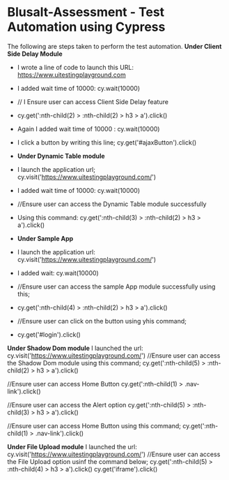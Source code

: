 # Blusalt-Assessment - Test Automation using Cypress
The following are steps taken to perform the test automation.
**Under Client Side Delay Module**
- I wrote a line of code to launch this URL: https://www.uitestingplayground.com
- I added wait time of 10000: cy.wait(10000)
- // I Ensure user can access Client Side Delay feature
- cy.get(':nth-child(2) > :nth-child(2) > h3 > a').click()
- Again I added wait time of 10000 : cy.wait(10000)
- I click a button by writing this line; cy.get('#ajaxButton').click()

- **Under Dynamic Table module**
- I launch the application url; cy.visit('https://www.uitestingplayground.com/')
- I added wait time of 10000: cy.wait(10000)
- //Ensure user can access the Dynamic Table module successfully
- Using this command: cy.get(':nth-child(3) > :nth-child(2) > h3 > a').click()

- **Under Sample App**
- I launch the application url: cy.visit('https://www.uitestingplayground.com/')
- I added wait: cy.wait(10000)
- //Ensure user can access the sample App module successfully using this;
- cy.get(':nth-child(4) > :nth-child(2) > h3 > a').click()
- //Ensure user can click on the button using yhis command;
- cy.get('#login').click()

**Under Shadow Dom module**
I launched the url: cy.visit('https://www.uitestingplayground.com/')
//Ensure user can access the Shadow Dom module using this command;
cy.get(':nth-child(5) > :nth-child(2) > h3 > a').click()

//Ensure user can access Home Button
cy.get(':nth-child(1) > .nav-link').click()

//Ensure user can access the Alert option
cy.get(':nth-child(5) > :nth-child(3) > h3 > a').click()

//Ensure user can access Home Button using this command;
cy.get(':nth-child(1) > .nav-link').click()

**Under File Upload module**
I launched the url: cy.visit('https://www.uitestingplayground.com/')
//Ensure user can access the File Upload option usinf the command below;
cy.get(':nth-child(5) > :nth-child(4) > h3 > a').click()
cy.get('iframe').click()

